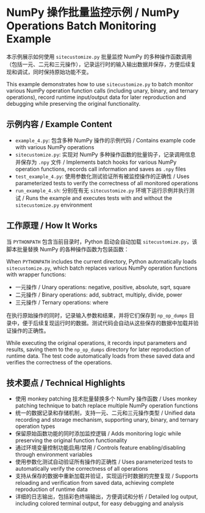 # NumPy 操作批量监控示例 / NumPy Operations Batch Monitoring Example

本示例展示如何使用 `sitecustomize.py` 批量监控 NumPy 的多种操作函数调用（包括一元、二元和三元操作），记录运行时的输入输出数据并保存，方便后续复现和调试，同时保持原始功能不变。

This example demonstrates how to use `sitecustomize.py` to batch monitor various NumPy operation function calls (including unary, binary, and ternary operations), record runtime input/output data for later reproduction and debugging while preserving the original functionality.

## 示例内容 / Example Content

- `example_4.py`: 包含多种 NumPy 操作的示例代码 / Contains example code with various NumPy operations
- `sitecustomize.py`: 实现对 NumPy 多种操作函数的批量钩子，记录调用信息并保存为 `.npy` 文件 / Implements batch hooks for various NumPy operation functions, records call information and saves as `.npy` files
- `test_example_4.py`: 使用参数化测试验证所有被监控操作的正确性 / Uses parameterized tests to verify the correctness of all monitored operations
- `run_example_4.sh`: 分别在有无 `sitecustomize.py` 环境下运行示例并执行测试 / Runs the example and executes tests with and without the `sitecustomize.py` environment

## 工作原理 / How It Works

当 `PYTHONPATH` 包含当前目录时，Python 启动会自动加载 `sitecustomize.py`，该脚本批量替换 NumPy 的各种操作函数为包装函数：

When `PYTHONPATH` includes the current directory, Python automatically loads `sitecustomize.py`, which batch replaces various NumPy operation functions with wrapper functions:

- 一元操作 / Unary operations: negative, positive, absolute, sqrt, square
- 二元操作 / Binary operations: add, subtract, multiply, divide, power
- 三元操作 / Ternary operations: where

在执行原始操作的同时，记录输入参数和结果，并将它们保存到 `np_op_dumps` 目录中，便于后续复现运行时的数据。测试代码会自动从这些保存的数据中加载并验证操作的正确性。

While executing the original operations, it records input parameters and results, saving them to the `np_op_dumps` directory for later reproduction of runtime data. The test code automatically loads from these saved data and verifies the correctness of the operations.

## 技术要点 / Technical Highlights

- 使用 monkey patching 技术批量替换多个 NumPy 操作函数 / Uses monkey patching technique to batch replace multiple NumPy operation functions
- 统一的数据记录和存储机制，支持一元、二元和三元操作类型 / Unified data recording and storage mechanism, supporting unary, binary, and ternary operation types
- 保留原始函数功能的同时添加监控逻辑 / Adds monitoring logic while preserving the original function functionality
- 通过环境变量控制功能启用/禁用 / Controls feature enabling/disabling through environment variables
- 使用参数化测试自动验证所有操作的正确性 / Uses parameterized tests to automatically verify the correctness of all operations
- 支持从保存的数据中重新加载并验证，实现运行时数据的完整复现 / Supports reloading and verification from saved data, achieving complete reproduction of runtime data
- 详细的日志输出，包括彩色终端输出，方便调试和分析 / Detailed log output, including colored terminal output, for easy debugging and analysis
